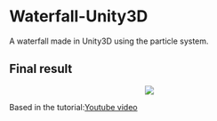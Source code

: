 # Waterfall-Unity3D
A waterfall made in Unity3D using the particle system.

## Final result
<p align="center">
  <img src="https://i.gyazo.com/c18d2f986a4d0c4e73e77d10085aa9c6.gif">
</p>

Based in the tutorial:[Youtube video](https://www.youtube.com/watch?v=XhSp8nFLUi4)
